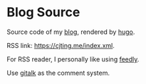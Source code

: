 # Blog Source

Source code of my [blog](https://cjting.me), rendered by [hugo](https://gohugo.io/).

RSS link: https://cjting.me/index.xml.

For RSS reader, I personally like using [feedly](https://feedly.com/).

Use [gitalk](https://github.com/gitalk/gitalk) as the comment system.
